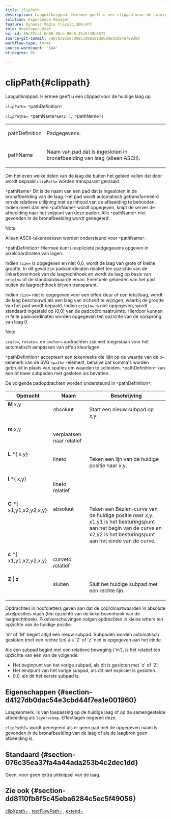 ```yaml
---
title: clipPath
description: Laaguitknippad. Hiermee geeft u een clippad voor de huidige laag op.
solution: Experience Manager
feature: Dynamic Media Classic,SDK/API
role: Developer,User
exl-id: 86c87cd1-6e08-40cb-80e6-35a9f49b6572
source-git-commit: 7a07ec9550c0685c908191dd6806d5b84678820d
workflow-type: tm+mt
source-wordcount: '544'
ht-degree: 0%

---
```


# clipPath{#clippath}

Laaguitknippad. Hiermee geeft u een clippad voor de huidige laag op.

`clipPath= *`pathDefinition`*`

`clipPathE= *`pathName`*&#42;[, *`pathName`*]`

<table id="simpletable_275E2A5FAB804C6388BD110D2ACA3C82"> 
 <tr class="strow"> 
  <td class="stentry"> <p><span class="codeph"> <span class="varname"> pathDefinition</span> </span> </p> </td> 
  <td class="stentry"> <p>Padgegevens. </p></td> 
 </tr> 
 <tr class="strow"> 
  <td class="stentry"> <p><span class="codeph"> <span class="varname"> pathName</span></span> </p> </td> 
  <td class="stentry"> <p>Naam van pad dat is ingesloten in bronafbeelding van laag (alleen ASCII). </p></td> 
 </tr> 
</table>

Om het even welke delen van de laag die buiten het gebied vallen dat door wordt bepaald `clipPath=` worden transparant gemaakt.

`*`pathName`*` Dit is de naam van een pad dat is ingesloten in de bronafbeelding van de laag. Het pad wordt automatisch getransformeerd om de relatieve uitlijning met de inhoud van de afbeelding te behouden. Indien meer dan één `*`pathName`*` wordt opgegeven, knipt de server de afbeelding naar het snijpunt van deze paden. Alle `*`pathName`*` niet gevonden in de bronafbeelding wordt genegeerd.

>[!NOTE]
>
>Alleen ASCII-tekenreeksen worden ondersteund voor `*`pathName`*`.

`*`pathDefinition`*` Hiermee kunt u expliciete padgegevens opgeven in pixelcoördinaten van lagen.

Indien `size=` is opgegeven en niet 0,0, wordt de laag van grote of kleine grootte. In dit geval zijn padcoördinaten relatief ten opzichte van de linkerbovenhoek van de laagrechthoek en wordt de laag op basis van `origin=` of de standaardwaarde ervan. Eventuele gebieden van het pad buiten de laagrechthoek blijven transparant.

Indien `size=` niet is opgegeven voor een effen kleur of een tekstlaag, wordt de laag beschouwd als een laag van zichzelf te wijzigen, waarbij de grootte van het pad wordt bepaald. Indien `origin=` is niet opgegeven, wordt standaard ingesteld op (0,0) van de padcoördinaatruimte. Hierdoor kunnen in feite padcoördinaten worden opgegeven ten opzichte van de oorsprong van laag 0.

>[!NOTE]
>
>`scale=`, `rotate=`, en `anchor=` opdrachten zijn niet toegestaan voor het automatisch aanpassen van effen kleurlagen.

`*`pathDefinition`*` accepteert een tekenreeks die lijkt op de waarde van de `d=` kenmerk van de SVG `<path>` -element, behalve dat komma&#39;s worden gebruikt in plaats van spaties om waarden te scheiden. `*`pathDefinition`*` kan een of meer subpaden met gesloten lus bevatten.

De volgende padopdrachten worden ondersteund in `*`pathDefinition`*`:

<table id="table_A74DD7A48B1C417D9D4BA46BECEAB981"> 
 <thead> 
  <tr> 
   <th class="entry"> <b> Opdracht</b> </th> 
   <th class="entry"> <b> Naam</b> </th> 
   <th class="entry"> <b> Beschrijving</b> </th> 
  </tr> 
 </thead>
 <tbody> 
  <tr valign="top"> 
   <td> <b> M</b> <span class="varname"> x,y</span> </td> 
   <td> <p> absoluut </p> </td> 
   <td> <p> Start een nieuw subpad op x,y. </p> </td> 
  </tr> 
  <tr valign="top"> 
   <td> <b> m</b> <span class="varname"> x,y</span> </td> 
   <td> <p> verplaatsen naar relatief </p> </td> 
  </tr> 
  <tr valign="top"> 
   <td> <b> L</b> *{<span class="varname"> x,y</span>} </td> 
   <td> <p> lineto </p> </td> 
   <td> <p> Teken een lijn van de huidige positie naar x,y. </p> </td> 
  </tr> 
  <tr valign="top"> 
   <td> <b> l</b> *{<span class="varname"> x,y</span>} </td> 
   <td> <p> lineto relatief </p> </td> 
  </tr> 
  <tr valign="top"> 
   <td> <b> C</b> *{<span class="varname"> x1,y1,x2,y2,x,y</span>} </td> 
   <td> <p> absoluut </p> </td> 
   <td> <p> Teken een Bézier-curve van de huidige positie naar x,y. x1,y1 is het besturingspunt aan het begin van de curve en x2,y2 is het besturingspunt aan het einde van de curve. </p> </td> 
  </tr> 
  <tr valign="top"> 
   <td> <b> c</b> *{<span class="varname"> x1,y1,x2,y2,x,y</span>} </td> 
   <td> <p> curveto relatief </p> </td> 
  </tr> 
  <tr valign="top"> 
   <td> <b> Z</b> | <b>z</b> </td> 
   <td> <p> sluiten </p> </td> 
   <td> <p> Sluit het huidige subpad met een rechte lijn. </p> </td> 
  </tr> 
 </tbody> 
</table>

Opdrachten in hoofdletters geven aan dat de coördinaatwaarden in absolute pixelposities staan (ten opzichte van de linkerbovenhoek van de laagrechthoek). Pixelverschuivingen volgen opdrachten in kleine letters ten opzichte van de huidige positie.

&#39;m&#39; of &#39;M&#39; begint altijd een nieuw subpad. Subpaden worden automatisch gesloten (met een rechte lijn) als &#39;Z&#39; of &#39;z&#39; niet is opgegeven aan het einde.

Als een subpad begint met een relatieve beweging (&#39;m&#39;), is het relatief ten opzichte van een van de volgende:

* Het beginpunt van het vorige subpad, als dit is gesloten met &#39;z&#39; of &#39;Z&#39;.
* Het eindpunt van het vorige subpad, als dit niet expliciet is gesloten.
* 0,0, als dit het eerste subpad is.

## Eigenschappen {#section-d4127db0dac54e3cbd44f7ea1e001960}

Laagkenmerk. Is van toepassing op de huidige laag of op de samengestelde afbeelding als `layer=comp`. Effectlagen negeren deze.

`clipPathE=` wordt genegeerd als er geen pad met de opgegeven naam is gevonden in de bronafbeelding van de laag of als de laagbron geen afbeelding is.

## Standaard {#section-076c35ea37fa4a44ada253b4c2dec1dd}

Geen, voor geen extra uitknipsel van de laag.

## Zie ook {#section-dd8110fb6f5c45eba6284c5ec5f49056}

[clipXpath=](../../../../../is-api/http-ref/image-serving-api-ref/c-http-protocol-reference/c-command-reference/r-clipxpath.md#reference-17e5e4da3e044943af8f963f58a45f53) , [textFlowPath=](../../../../../is-api/http-ref/image-serving-api-ref/c-http-protocol-reference/c-command-reference/r-textflowpath.md#reference-0b8d9493d71342f0b6a64a6d221584ef) , [extend=](../../../../../is-api/http-ref/image-serving-api-ref/c-http-protocol-reference/c-command-reference/r-extend.md#reference-7e9156beb285459d830e2d56782a74ac)
